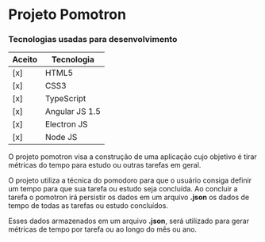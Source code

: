 # Projeto Pomotron

### Tecnologias usadas para desenvolvimento

Aceito|Tecnologia
------|----------
[x]|HTML5
[x]|CSS3
[x]|TypeScript
[x]|Angular JS 1.5
[x]|Electron JS
[x]|Node JS

O projeto pomotron visa a construção de uma aplicação cujo objetivo é tirar métricas do tempo para estudo ou outras tarefas em geral.

O projeto utiliza a técnica do pomodoro para que o usuário consiga definir um tempo para que sua tarefa ou estudo seja concluída. Ao concluir a tarefa o pomotron irá persistir os dados em um arquivo **.json** os dados de tempo de todas as tarefas ou estudo concluídos.

Esses dados armazenados em um arquivo **.json**, será utilizado para gerar métricas de tempo por tarefa ou ao longo do mês ou ano.
